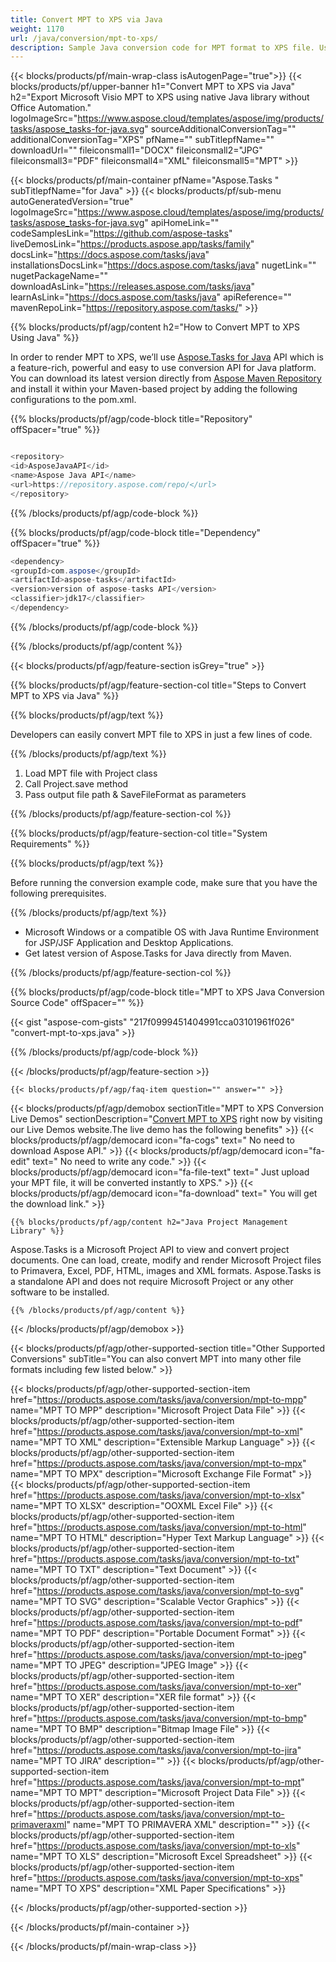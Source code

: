 ```yaml
---
title: Convert MPT to XPS via Java 
weight: 1170
url: /java/conversion/mpt-to-xps/ 
description: Sample Java conversion code for MPT format to XPS file. Use this example code to convert MPT to XPS within any Web or Desktop Java based application.
---
```


{{< blocks/products/pf/main-wrap-class isAutogenPage="true">}}
{{< blocks/products/pf/upper-banner h1="Convert MPT to XPS via Java" h2="Export Microsoft Visio MPT to XPS using native Java library without Office Automation." logoImageSrc="https://www.aspose.cloud/templates/aspose/img/products/tasks/aspose_tasks-for-java.svg" sourceAdditionalConversionTag="" additionalConversionTag="XPS" pfName="" subTitlepfName="" downloadUrl="" fileiconsmall1="DOCX" fileiconsmall2="JPG" fileiconsmall3="PDF" fileiconsmall4="XML" fileiconsmall5="MPT" >}}

{{< blocks/products/pf/main-container pfName="Aspose.Tasks " subTitlepfName="for Java" >}}
{{< blocks/products/pf/sub-menu autoGeneratedVersion="true" logoImageSrc="https://www.aspose.cloud/templates/aspose/img/products/tasks/aspose_tasks-for-java.svg" apiHomeLink="" codeSamplesLink="https://github.com/aspose-tasks" liveDemosLink="https://products.aspose.app/tasks/family" docsLink="https://docs.aspose.com/tasks/java" installationsDocsLink="https://docs.aspose.com/tasks/java" nugetLink="" nugetPackageName="" downloadAsLink="https://releases.aspose.com/tasks/java" learnAsLink="https://docs.aspose.com/tasks/java" apiReference="" mavenRepoLink="https://repository.aspose.com/tasks/" >}}

{{% blocks/products/pf/agp/content h2="How to Convert MPT to XPS Using Java" %}}

 In order to render MPT to XPS, we’ll use
 [Aspose.Tasks for Java](https://products.aspose.com/tasks/java) 
 API which is a feature-rich, powerful and easy to use conversion API for Java platform. You can download its latest version directly from
 [Aspose Maven Repository](https://repository.aspose.com/tasks/) 
 and install it within your Maven-based project by adding the following configurations to the pom.xml.

{{% blocks/products/pf/agp/code-block title="Repository" offSpacer="true" %}}

```cs

<repository>
<id>AsposeJavaAPI</id>
<name>Aspose Java API</name>
<url>https://repository.aspose.com/repo/</url>
</repository>

```

{{% /blocks/products/pf/agp/code-block %}}

{{% blocks/products/pf/agp/code-block title="Dependency" offSpacer="true" %}}

```cs
<dependency>
<groupId>com.aspose</groupId>
<artifactId>aspose-tasks</artifactId>
<version>version of aspose-tasks API</version>
<classifier>jdk17</classifier>
</dependency>

```

{{% /blocks/products/pf/agp/code-block %}}

{{% /blocks/products/pf/agp/content %}}

{{< blocks/products/pf/agp/feature-section isGrey="true" >}}

{{% blocks/products/pf/agp/feature-section-col title="Steps to Convert MPT to XPS via Java" %}}

{{% blocks/products/pf/agp/text %}}

 Developers can easily convert MPT file to XPS in just a few lines of code.

{{% /blocks/products/pf/agp/text %}}

1.  Load MPT file with Project class
1.  Call Project.save method
1.  Pass output file path & SaveFileFormat as parameters

{{% /blocks/products/pf/agp/feature-section-col %}}

{{% blocks/products/pf/agp/feature-section-col title="System Requirements" %}}

{{% blocks/products/pf/agp/text %}}

 Before running the conversion example code, make sure that you have the following prerequisites.

{{% /blocks/products/pf/agp/text %}}

- Microsoft Windows or a compatible OS with Java Runtime Environment for JSP/JSF Application and Desktop Applications.
- Get latest version of Aspose.Tasks for Java directly from Maven.

{{% /blocks/products/pf/agp/feature-section-col %}}

{{% blocks/products/pf/agp/code-block title="MPT to XPS Java Conversion Source Code" offSpacer="" %}}

{{< gist "aspose-com-gists" "217f0999451404991cca03101961f026" "convert-mpt-to-xps.java" >}}

{{% /blocks/products/pf/agp/code-block %}}

{{< /blocks/products/pf/agp/feature-section >}}

    {{< blocks/products/pf/agp/faq-item question="" answer="" >}}
 

<!-- aboutfile Starts -->

{{< blocks/products/pf/agp/demobox sectionTitle="MPT to XPS Conversion Live Demos" sectionDescription="[Convert MPT to XPS](https://products.aspose.app/tasks/conversion/mpt-to-xps) right now by visiting our Live Demos website.The live demo has the following benefits" >}}
        {{< blocks/products/pf/agp/democard icon="fa-cogs" text=" No need to download Aspose API." >}}
        {{< blocks/products/pf/agp/democard icon="fa-edit" text=" No need to write any code." >}}
        {{< blocks/products/pf/agp/democard icon="fa-file-text" text=" Just upload your MPT file, it will be converted instantly to XPS." >}}
        {{< blocks/products/pf/agp/democard icon="fa-download" text=" You will get the download link." >}}

    {{% blocks/products/pf/agp/content h2="Java Project Management Library" %}}

 Aspose.Tasks is a Microsoft Project API to view and convert project documents. One can load, create, modify and render Microsoft Project files to Primavera, Excel, PDF, HTML, images and XML formats. Aspose.Tasks is a standalone API and does not require Microsoft Project or any other software to be installed.  



    {{% /blocks/products/pf/agp/content %}}

{{< /blocks/products/pf/agp/demobox >}}

<!-- aboutfile Ends -->

{{< blocks/products/pf/agp/other-supported-section title="Other Supported Conversions" subTitle="You can also convert MPT into many other file formats including few listed below." >}}

{{< blocks/products/pf/agp/other-supported-section-item href="https://products.aspose.com/tasks/java/conversion/mpt-to-mpp" name="MPT TO MPP" description="Microsoft Project Data File" >}}
{{< blocks/products/pf/agp/other-supported-section-item href="https://products.aspose.com/tasks/java/conversion/mpt-to-xml" name="MPT TO XML" description="Extensible Markup Language" >}}
{{< blocks/products/pf/agp/other-supported-section-item href="https://products.aspose.com/tasks/java/conversion/mpt-to-mpx" name="MPT TO MPX" description="Microsoft Exchange File Format" >}}
{{< blocks/products/pf/agp/other-supported-section-item href="https://products.aspose.com/tasks/java/conversion/mpt-to-xlsx" name="MPT TO XLSX" description="OOXML Excel File" >}}
{{< blocks/products/pf/agp/other-supported-section-item href="https://products.aspose.com/tasks/java/conversion/mpt-to-html" name="MPT TO HTML" description="Hyper Text Markup Language" >}}
{{< blocks/products/pf/agp/other-supported-section-item href="https://products.aspose.com/tasks/java/conversion/mpt-to-txt" name="MPT TO TXT" description="Text Document" >}}
{{< blocks/products/pf/agp/other-supported-section-item href="https://products.aspose.com/tasks/java/conversion/mpt-to-svg" name="MPT TO SVG" description="Scalable Vector Graphics" >}}
{{< blocks/products/pf/agp/other-supported-section-item href="https://products.aspose.com/tasks/java/conversion/mpt-to-pdf" name="MPT TO PDF" description="Portable Document Format" >}}
{{< blocks/products/pf/agp/other-supported-section-item href="https://products.aspose.com/tasks/java/conversion/mpt-to-jpeg" name="MPT TO JPEG" description="JPEG Image" >}}
{{< blocks/products/pf/agp/other-supported-section-item href="https://products.aspose.com/tasks/java/conversion/mpt-to-xer" name="MPT TO XER" description="XER file format" >}}
{{< blocks/products/pf/agp/other-supported-section-item href="https://products.aspose.com/tasks/java/conversion/mpt-to-bmp" name="MPT TO BMP" description="Bitmap Image File" >}}
{{< blocks/products/pf/agp/other-supported-section-item href="https://products.aspose.com/tasks/java/conversion/mpt-to-jira" name="MPT TO JIRA" description="" >}}
{{< blocks/products/pf/agp/other-supported-section-item href="https://products.aspose.com/tasks/java/conversion/mpt-to-mpt" name="MPT TO MPT" description="Microsoft Project Data File" >}}
{{< blocks/products/pf/agp/other-supported-section-item href="https://products.aspose.com/tasks/java/conversion/mpt-to-primaveraxml" name="MPT TO PRIMAVERA XML" description="" >}}
{{< blocks/products/pf/agp/other-supported-section-item href="https://products.aspose.com/tasks/java/conversion/mpt-to-xls" name="MPT TO XLS" description="Microsoft Excel Spreadsheet" >}}
{{< blocks/products/pf/agp/other-supported-section-item href="https://products.aspose.com/tasks/java/conversion/mpt-to-xps" name="MPT TO XPS" description="XML Paper Specifications" >}}

{{< /blocks/products/pf/agp/other-supported-section >}}

{{< /blocks/products/pf/main-container >}}
    
{{< /blocks/products/pf/main-wrap-class >}}